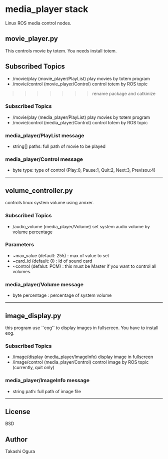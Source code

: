 media_player stack
============

Linux ROS media control nodes.

movie_player.py
---------------------------

This controls movie by totem. You needs install totem.

Subscribed Topics
----------
- /movie/play (movie_player/PlayList)   play movies by totem program
- /movie/control (movie_player/Control)   control totem by ROS topic
>>>>>>> rename package and catkinize

### Subscribed Topics ###

- /movie/play (media_player/PlayList)   play movies by totem program
- /movie/control (media_player/Control)   control totem by ROS topic


### media_player/PlayList message ### 

- string[] paths:   full path of movie to be played

### media_player/Control message ###

- byte type: type of control (Play:0, Pause:1, Quit:2, Next:3, Previsou:4)

---

volume_controller.py
---------------------------

controls linux system volume using amixer.

### Subscribed Topics ###

- /audio_volume (media_player/Volume)   set system audio volume by volume percentage

### Parameters ###

- ~max_value (default: 255) : max of value to set
- ~card_id (default: 0) : id of sound card
- ~control (defalut: PCM) : this must be Master if you want to control all volumes.

### media_player/Volume message ###

- byte percentage : percentage of system volume

---

image_display.py
-------------------------

this program use ``eog'' to display images in fullscreen. You have to install eog.

### Subscribed Topics ###

- /image/display (media_player/ImageInfo)   display image in fullscreen
- /image/control (media_player/Control)     control image by ROS topic (currently, quit only)

### media_player/ImageInfo message ###
- string path: full path of image file 

---

License
------------
BSD

Author
------------
Takashi Ogura
